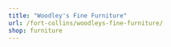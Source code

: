 ```yaml
---
title: "Woodley's Fine Furniture"
url: /fort-collins/woodleys-fine-furniture/
shop: furniture
---
```

